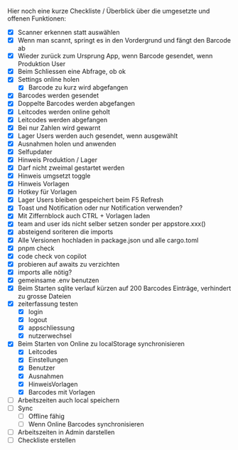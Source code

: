 Hier noch eine kurze Checkliste / Überblick über die umgesetzte und offenen Funktionen:
* [x] Scanner erkennen statt auswählen
* [x] Wenn man scannt, springt es in den Vordergrund und fängt den Barcode ab
* [x] Wieder zurück zum Ursprung App, wenn Barcode gesendet, wenn Produktion User
* [x] Beim Schliessen eine Abfrage, ob ok
* [x] Settings online holen 
    - [x] Barcode zu kurz wird abgefangen
* [x] Barcodes werden gesendet
* [x] Doppelte Barcodes werden abgefangen
* [x] Leitcodes werden online geholt
* [x] Leitcodes werden abgefangen
* [x] Bei nur Zahlen wird gewarnt
* [x] Lager Users werden auch gesendet, wenn ausgewählt
* [x] Ausnahmen holen und anwenden
* [x] Selfupdater
* [x] Hinweis Produktion / Lager
* [x] Darf nicht zweimal gestartet werden
* [x] Hinweis umgsetzt toggle
* [x] Hinweis Vorlagen
* [x] Hotkey für Vorlagen
* [x] Lager Users bleiben gespeichert beim F5 Refresh
* [x] Toast und Notification oder nur Notification verwenden?
* [x] Mit Ziffernblock auch CTRL + Vorlagen laden
* [x] team and user ids nicht selber setzen sonder per appstore.xxx()
* [x] absteigend soriteren die imports
* [x] Alle Versionen hochladen in package.json und alle cargo.toml
* [x] pnpm check
* [x] code check von copilot
* [x] probieren auf awaits zu verzichten
* [x] imports alle nötig?
* [x] gemeinsame .env benutzen
* [x] Beim Starten sqlite verlauf kürzen auf 200 Barcodes Einträge, verhindert zu grosse Dateien
* [x] zeiterfassung testen
    * [x] login
    * [x] logout
    * [x] appschliessung
    * [x] nutzerwechsel
* [x] Beim Starten von Online zu localStorage synchronisieren
    * [x] Leitcodes
    * [x] Einstellungen
    * [x] Benutzer
    * [x] Ausnahmen
    * [x] HinweisVorlagen
    * [x] Barcodes mit Vorlagen
* [ ] Arbeitszeiten auch local speichern
* [ ] Sync
    - [ ] Offline fähig
    - [ ] Wenn Online Barcodes synchronisieren
* [ ] Arbeitszeiten in Admin darstellen
* [ ] Checkliste erstellen
